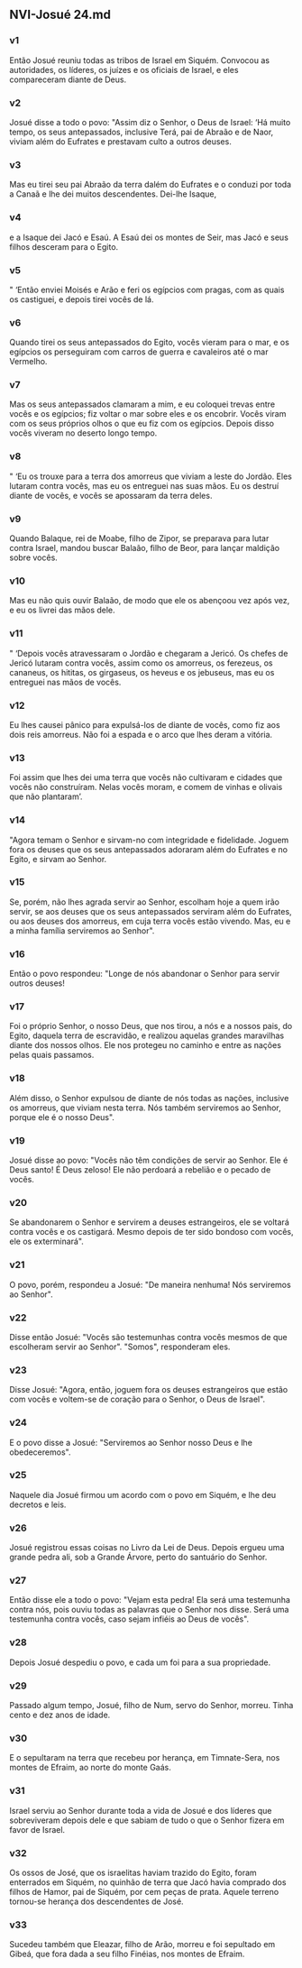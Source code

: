 ## NVI-Josué 24.md
### v1
 Então Josué reuniu todas as tribos de Israel em Siquém. Convocou as autoridades, os líderes, os juízes e os oficiais de Israel, e eles compareceram diante de Deus.
### v2
 Josué disse a todo o povo: "Assim diz o Senhor, o Deus de Israel: ‘Há muito tempo, os seus antepassados, inclusive Terá, pai de Abraão e de Naor, viviam além do Eufrates e prestavam culto a outros deuses.
### v3
 Mas eu tirei seu pai Abraão da terra dalém do Eufrates e o conduzi por toda a Canaã e lhe dei muitos descendentes. Dei-lhe Isaque,
### v4
 e a Isaque dei Jacó e Esaú. A Esaú dei os montes de Seir, mas Jacó e seus filhos desceram para o Egito.
### v5
 " ‘Então enviei Moisés e Arão e feri os egípcios com pragas, com as quais os castiguei, e depois tirei vocês de lá.
### v6
 Quando tirei os seus antepassados do Egito, vocês vieram para o mar, e os egípcios os perseguiram com carros de guerra e cavaleiros até o mar Vermelho.
### v7
 Mas os seus antepassados clamaram a mim, e eu coloquei trevas entre vocês e os egípcios; fiz voltar o mar sobre eles e os encobrir. Vocês viram com os seus próprios olhos o que eu fiz com os egípcios. Depois disso vocês viveram no deserto longo tempo.
### v8
 " ‘Eu os trouxe para a terra dos amorreus que viviam a leste do Jordão. Eles lutaram contra vocês, mas eu os entreguei nas suas mãos. Eu os destruí diante de vocês, e vocês se apossaram da terra deles.
### v9
 Quando Balaque, rei de Moabe, filho de Zipor, se preparava para lutar contra Israel, mandou buscar Balaão, filho de Beor, para lançar maldição sobre vocês.
### v10
 Mas eu não quis ouvir Balaão, de modo que ele os abençoou vez após vez, e eu os livrei das mãos dele.
### v11
 " ‘Depois vocês atravessaram o Jordão e chegaram a Jericó. Os chefes de Jericó lutaram contra vocês, assim como os amorreus, os ferezeus, os cananeus, os hititas, os girgaseus, os heveus e os jebuseus, mas eu os entreguei nas mãos de vocês.
### v12
 Eu lhes causei pânico para expulsá-los de diante de vocês, como fiz aos dois reis amorreus. Não foi a espada e o arco que lhes deram a vitória.
### v13
 Foi assim que lhes dei uma terra que vocês não cultivaram e cidades que vocês não construíram. Nelas vocês moram, e comem de vinhas e olivais que não plantaram’.
### v14
 "Agora temam o Senhor e sirvam-no com integridade e fidelidade. Joguem fora os deuses que os seus antepassados adoraram além do Eufrates e no Egito, e sirvam ao Senhor.
### v15
 Se, porém, não lhes agrada servir ao Senhor, escolham hoje a quem irão servir, se aos deuses que os seus antepassados serviram além do Eufrates, ou aos deuses dos amorreus, em cuja terra vocês estão vivendo. Mas, eu e a minha família serviremos ao Senhor".
### v16
 Então o povo respondeu: "Longe de nós abandonar o Senhor para servir outros deuses!
### v17
 Foi o próprio Senhor, o nosso Deus, que nos tirou, a nós e a nossos pais, do Egito, daquela terra de escravidão, e realizou aquelas grandes maravilhas diante dos nossos olhos. Ele nos protegeu no caminho e entre as nações pelas quais passamos.
### v18
 Além disso, o Senhor expulsou de diante de nós todas as nações, inclusive os amorreus, que viviam nesta terra. Nós também serviremos ao Senhor, porque ele é o nosso Deus".
### v19
 Josué disse ao povo: "Vocês não têm condições de servir ao Senhor. Ele é Deus santo! É Deus zeloso! Ele não perdoará a rebelião e o pecado de vocês.
### v20
 Se abandonarem o Senhor e servirem a deuses estrangeiros, ele se voltará contra vocês e os castigará. Mesmo depois de ter sido bondoso com vocês, ele os exterminará".
### v21
 O povo, porém, respondeu a Josué: "De maneira nenhuma! Nós serviremos ao Senhor".
### v22
 Disse então Josué: "Vocês são testemunhas contra vocês mesmos de que escolheram servir ao Senhor". "Somos", responderam eles.
### v23
 Disse Josué: "Agora, então, joguem fora os deuses estrangeiros que estão com vocês e voltem-se de coração para o Senhor, o Deus de Israel".
### v24
 E o povo disse a Josué: "Serviremos ao Senhor nosso Deus e lhe obedeceremos".
### v25
 Naquele dia Josué firmou um acordo com o povo em Siquém, e lhe deu decretos e leis.
### v26
 Josué registrou essas coisas no Livro da Lei de Deus. Depois ergueu uma grande pedra ali, sob a Grande Árvore, perto do santuário do Senhor.
### v27
 Então disse ele a todo o povo: "Vejam esta pedra! Ela será uma testemunha contra nós, pois ouviu todas as palavras que o Senhor nos disse. Será uma testemunha contra vocês, caso sejam infiéis ao Deus de vocês".
### v28
 Depois Josué despediu o povo, e cada um foi para a sua propriedade.
### v29
 Passado algum tempo, Josué, filho de Num, servo do Senhor, morreu. Tinha cento e dez anos de idade.
### v30
 E o sepultaram na terra que recebeu por herança, em Timnate-Sera, nos montes de Efraim, ao norte do monte Gaás.
### v31
 Israel serviu ao Senhor durante toda a vida de Josué e dos líderes que sobreviveram depois dele e que sabiam de tudo o que o Senhor fizera em favor de Israel.
### v32
 Os ossos de José, que os israelitas haviam trazido do Egito, foram enterrados em Siquém, no quinhão de terra que Jacó havia comprado dos filhos de Hamor, pai de Siquém, por cem peças de prata. Aquele terreno tornou-se herança dos descendentes de José.
### v33
 Sucedeu também que Eleazar, filho de Arão, morreu e foi sepultado em Gibeá, que fora dada a seu filho Finéias, nos montes de Efraim.
